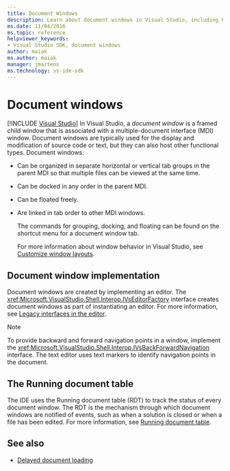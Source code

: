 ```yaml
---
title: Document Windows
description: Learn about document windows in Visual Studio, including how to implement them and how the Running document table (RDT) tracks their status.
ms.date: 11/04/2016
ms.topic: reference
helpviewer_keywords:
- Visual Studio SDK, document windows
author: maiak
ms.author: maiak
manager: jmartens
ms.technology: vs-ide-sdk
---
```

# Document windows

 [!INCLUDE [Visual Studio](~/includes/applies-to-version/vs-windows-only.md)]
In Visual Studio, a *document window* is a framed child window that is associated with a multiple-document interface (MDI) window. Document windows are typically used for the display and modification of source code or text, but they can also host other functional types. Document windows:

- Can be organized in separate horizontal or vertical tab groups in the parent MDI so that multiple files can be viewed at the same time.

- Can be docked in any order in the parent MDI.

- Can be floated freely.

- Are linked in tab order to other MDI windows.

  The commands for grouping, docking, and floating can be found on the shortcut menu for a document window tab.

  For more information about window behavior in Visual Studio, see [Customize window layouts](../../ide/customizing-window-layouts-in-visual-studio.md).

## Document window implementation
 Document windows are created by implementing an editor. The <xref:Microsoft.VisualStudio.Shell.Interop.IVsEditorFactory> interface creates document windows as part of instantiating an editor. For more information, see [Legacy interfaces in the editor](/previous-versions/visualstudio/visual-studio-2015/extensibility/legacy-interfaces-in-the-editor?preserve-view=true&view=vs-2015).

> [!NOTE]
> To provide backward and forward navigation points in a window, implement the <xref:Microsoft.VisualStudio.Shell.Interop.IVsBackForwardNavigation> interface. The text editor uses text markers to identify navigation points in the document.

## The Running document table
 The IDE uses the Running document table (RDT) to track the status of every document window. The RDT is the mechanism through which document windows are notified of events, such as when a solution is closed or when a file has been edited. For more information, see [Running document table](../../extensibility/internals/running-document-table.md).

## See also
- [Delayed document loading](../../extensibility/internals/delayed-document-loading.md)
